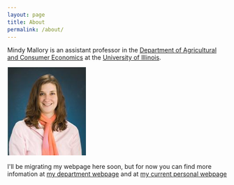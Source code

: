 ```yaml
---
layout: page
title: About
permalink: /about/
---
```


Mindy Mallory is an assistant professor in the [Department of Agricultural and Consumer Economics](http://ace.illinois.edu/) at the [University of Illinois](http://illinois.edu/).

![]({{site.url}}/images/mallorym_2010i1.jpg)

I'll be migrating my webpage here soon, but for now you can find more infomation at [my department webpage](http://ace.illinois.edu/directory/mallorym) and at [my current personal webpage](http://mindymallory.com/)